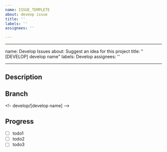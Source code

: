 ```yaml
---
name: ISSUE_TEMPLETE
about: deveop issue
title: ''
labels: ''
assignees: ''

---
```


---
name: Develop Issues
about: Suggest an idea for this project
title: "[DEVELOP] develop name"
labels: Develop
assignees: ''

---

## Description

<!-- description -->

## Branch

<!- develop/[develop name] -->

## Progress

- [ ] todo1
- [ ] todo2
- [ ] todo3
